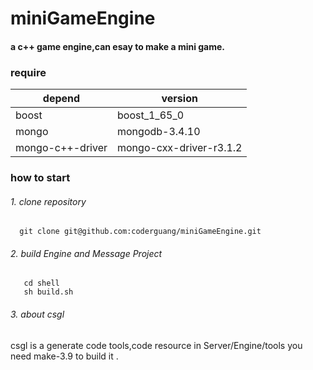 miniGameEngine
===========

#### a c++ game engine,can esay to make a mini game.

### require

depend | version
-------- | -----------
boost | boost_1_65_0
mongo | mongodb-3.4.10
mongo-c++-driver | mongo-cxx-driver-r3.1.2

### how to start
###### 1. clone repository
```shell
  git clone git@github.com:coderguang/miniGameEngine.git
```

###### 2. build Engine and Message Project
```shell
   cd shell
   sh build.sh
```
###### 3. about csgl
   csgl is a generate code tools,code resource in Server/Engine/tools
   you need make-3.9 to build it .
   


